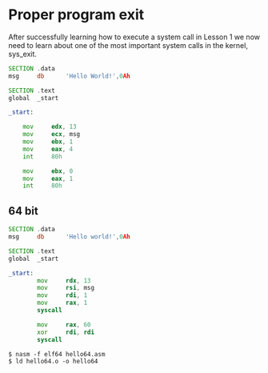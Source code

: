 # Proper program exit
After successfully learning how to execute a system call in Lesson 1 we now need to learn about one of the most important system calls in the kernel, sys_exit.

```asm
SECTION .data
msg     db      'Hello World!',0Ah

SECTION .text
global  _start

_start:

    mov     edx, 13
    mov     ecx, msg
    mov     ebx, 1
    mov     eax, 4
    int     80h

    mov     ebx, 0
    mov     eax, 1
    int     80h
```
## 64 bit
```asm
SECTION .data
msg     db      'Hello world!',0Ah

SECTION .text
global  _start

_start:
        mov     rdx, 13
        mov     rsi, msg
        mov     rdi, 1
        mov     rax, 1
        syscall

        mov     rax, 60
        xor     rdi, rdi
        syscall

```
```
$ nasm -f elf64 hello64.asm
$ ld hello64.o -o hello64
```